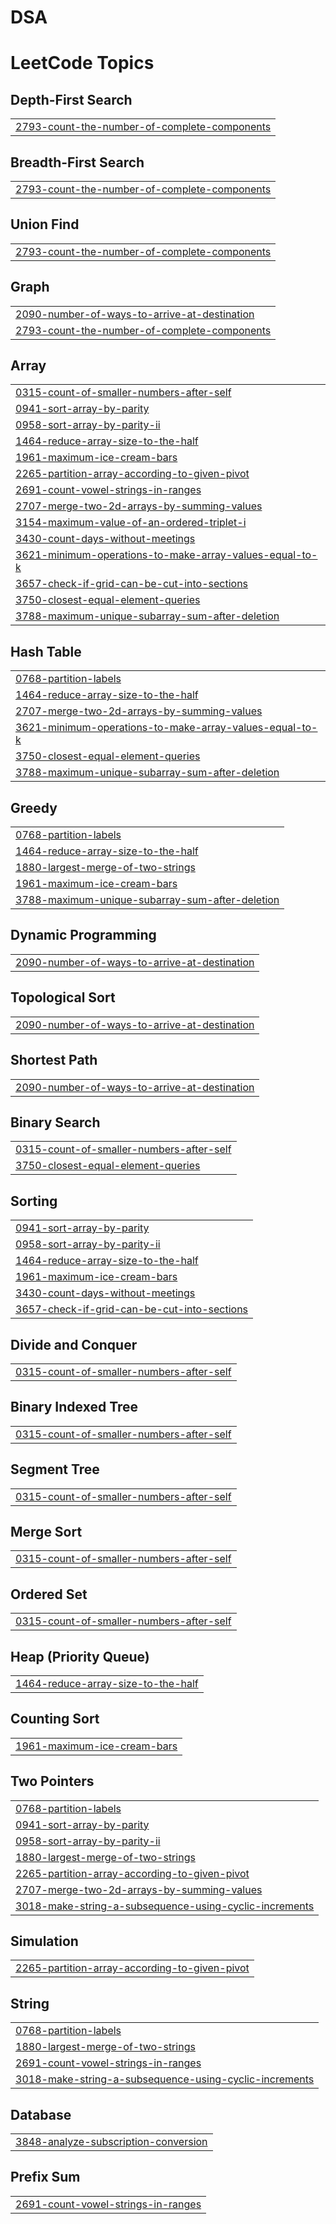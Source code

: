 # DSA
<!---LeetCode Topics Start-->
# LeetCode Topics
## Depth-First Search
|  |
| ------- |
| [2793-count-the-number-of-complete-components](https://github.com/Sumanth-Narasimhulu/DSA/tree/master/2793-count-the-number-of-complete-components) |
## Breadth-First Search
|  |
| ------- |
| [2793-count-the-number-of-complete-components](https://github.com/Sumanth-Narasimhulu/DSA/tree/master/2793-count-the-number-of-complete-components) |
## Union Find
|  |
| ------- |
| [2793-count-the-number-of-complete-components](https://github.com/Sumanth-Narasimhulu/DSA/tree/master/2793-count-the-number-of-complete-components) |
## Graph
|  |
| ------- |
| [2090-number-of-ways-to-arrive-at-destination](https://github.com/Sumanth-Narasimhulu/DSA/tree/master/2090-number-of-ways-to-arrive-at-destination) |
| [2793-count-the-number-of-complete-components](https://github.com/Sumanth-Narasimhulu/DSA/tree/master/2793-count-the-number-of-complete-components) |
## Array
|  |
| ------- |
| [0315-count-of-smaller-numbers-after-self](https://github.com/Sumanth-Narasimhulu/DSA/tree/master/0315-count-of-smaller-numbers-after-self) |
| [0941-sort-array-by-parity](https://github.com/Sumanth-Narasimhulu/DSA/tree/master/0941-sort-array-by-parity) |
| [0958-sort-array-by-parity-ii](https://github.com/Sumanth-Narasimhulu/DSA/tree/master/0958-sort-array-by-parity-ii) |
| [1464-reduce-array-size-to-the-half](https://github.com/Sumanth-Narasimhulu/DSA/tree/master/1464-reduce-array-size-to-the-half) |
| [1961-maximum-ice-cream-bars](https://github.com/Sumanth-Narasimhulu/DSA/tree/master/1961-maximum-ice-cream-bars) |
| [2265-partition-array-according-to-given-pivot](https://github.com/Sumanth-Narasimhulu/DSA/tree/master/2265-partition-array-according-to-given-pivot) |
| [2691-count-vowel-strings-in-ranges](https://github.com/Sumanth-Narasimhulu/DSA/tree/master/2691-count-vowel-strings-in-ranges) |
| [2707-merge-two-2d-arrays-by-summing-values](https://github.com/Sumanth-Narasimhulu/DSA/tree/master/2707-merge-two-2d-arrays-by-summing-values) |
| [3154-maximum-value-of-an-ordered-triplet-i](https://github.com/Sumanth-Narasimhulu/DSA/tree/master/3154-maximum-value-of-an-ordered-triplet-i) |
| [3430-count-days-without-meetings](https://github.com/Sumanth-Narasimhulu/DSA/tree/master/3430-count-days-without-meetings) |
| [3621-minimum-operations-to-make-array-values-equal-to-k](https://github.com/Sumanth-Narasimhulu/DSA/tree/master/3621-minimum-operations-to-make-array-values-equal-to-k) |
| [3657-check-if-grid-can-be-cut-into-sections](https://github.com/Sumanth-Narasimhulu/DSA/tree/master/3657-check-if-grid-can-be-cut-into-sections) |
| [3750-closest-equal-element-queries](https://github.com/Sumanth-Narasimhulu/DSA/tree/master/3750-closest-equal-element-queries) |
| [3788-maximum-unique-subarray-sum-after-deletion](https://github.com/Sumanth-Narasimhulu/DSA/tree/master/3788-maximum-unique-subarray-sum-after-deletion) |
## Hash Table
|  |
| ------- |
| [0768-partition-labels](https://github.com/Sumanth-Narasimhulu/DSA/tree/master/0768-partition-labels) |
| [1464-reduce-array-size-to-the-half](https://github.com/Sumanth-Narasimhulu/DSA/tree/master/1464-reduce-array-size-to-the-half) |
| [2707-merge-two-2d-arrays-by-summing-values](https://github.com/Sumanth-Narasimhulu/DSA/tree/master/2707-merge-two-2d-arrays-by-summing-values) |
| [3621-minimum-operations-to-make-array-values-equal-to-k](https://github.com/Sumanth-Narasimhulu/DSA/tree/master/3621-minimum-operations-to-make-array-values-equal-to-k) |
| [3750-closest-equal-element-queries](https://github.com/Sumanth-Narasimhulu/DSA/tree/master/3750-closest-equal-element-queries) |
| [3788-maximum-unique-subarray-sum-after-deletion](https://github.com/Sumanth-Narasimhulu/DSA/tree/master/3788-maximum-unique-subarray-sum-after-deletion) |
## Greedy
|  |
| ------- |
| [0768-partition-labels](https://github.com/Sumanth-Narasimhulu/DSA/tree/master/0768-partition-labels) |
| [1464-reduce-array-size-to-the-half](https://github.com/Sumanth-Narasimhulu/DSA/tree/master/1464-reduce-array-size-to-the-half) |
| [1880-largest-merge-of-two-strings](https://github.com/Sumanth-Narasimhulu/DSA/tree/master/1880-largest-merge-of-two-strings) |
| [1961-maximum-ice-cream-bars](https://github.com/Sumanth-Narasimhulu/DSA/tree/master/1961-maximum-ice-cream-bars) |
| [3788-maximum-unique-subarray-sum-after-deletion](https://github.com/Sumanth-Narasimhulu/DSA/tree/master/3788-maximum-unique-subarray-sum-after-deletion) |
## Dynamic Programming
|  |
| ------- |
| [2090-number-of-ways-to-arrive-at-destination](https://github.com/Sumanth-Narasimhulu/DSA/tree/master/2090-number-of-ways-to-arrive-at-destination) |
## Topological Sort
|  |
| ------- |
| [2090-number-of-ways-to-arrive-at-destination](https://github.com/Sumanth-Narasimhulu/DSA/tree/master/2090-number-of-ways-to-arrive-at-destination) |
## Shortest Path
|  |
| ------- |
| [2090-number-of-ways-to-arrive-at-destination](https://github.com/Sumanth-Narasimhulu/DSA/tree/master/2090-number-of-ways-to-arrive-at-destination) |
## Binary Search
|  |
| ------- |
| [0315-count-of-smaller-numbers-after-self](https://github.com/Sumanth-Narasimhulu/DSA/tree/master/0315-count-of-smaller-numbers-after-self) |
| [3750-closest-equal-element-queries](https://github.com/Sumanth-Narasimhulu/DSA/tree/master/3750-closest-equal-element-queries) |
## Sorting
|  |
| ------- |
| [0941-sort-array-by-parity](https://github.com/Sumanth-Narasimhulu/DSA/tree/master/0941-sort-array-by-parity) |
| [0958-sort-array-by-parity-ii](https://github.com/Sumanth-Narasimhulu/DSA/tree/master/0958-sort-array-by-parity-ii) |
| [1464-reduce-array-size-to-the-half](https://github.com/Sumanth-Narasimhulu/DSA/tree/master/1464-reduce-array-size-to-the-half) |
| [1961-maximum-ice-cream-bars](https://github.com/Sumanth-Narasimhulu/DSA/tree/master/1961-maximum-ice-cream-bars) |
| [3430-count-days-without-meetings](https://github.com/Sumanth-Narasimhulu/DSA/tree/master/3430-count-days-without-meetings) |
| [3657-check-if-grid-can-be-cut-into-sections](https://github.com/Sumanth-Narasimhulu/DSA/tree/master/3657-check-if-grid-can-be-cut-into-sections) |
## Divide and Conquer
|  |
| ------- |
| [0315-count-of-smaller-numbers-after-self](https://github.com/Sumanth-Narasimhulu/DSA/tree/master/0315-count-of-smaller-numbers-after-self) |
## Binary Indexed Tree
|  |
| ------- |
| [0315-count-of-smaller-numbers-after-self](https://github.com/Sumanth-Narasimhulu/DSA/tree/master/0315-count-of-smaller-numbers-after-self) |
## Segment Tree
|  |
| ------- |
| [0315-count-of-smaller-numbers-after-self](https://github.com/Sumanth-Narasimhulu/DSA/tree/master/0315-count-of-smaller-numbers-after-self) |
## Merge Sort
|  |
| ------- |
| [0315-count-of-smaller-numbers-after-self](https://github.com/Sumanth-Narasimhulu/DSA/tree/master/0315-count-of-smaller-numbers-after-self) |
## Ordered Set
|  |
| ------- |
| [0315-count-of-smaller-numbers-after-self](https://github.com/Sumanth-Narasimhulu/DSA/tree/master/0315-count-of-smaller-numbers-after-self) |
## Heap (Priority Queue)
|  |
| ------- |
| [1464-reduce-array-size-to-the-half](https://github.com/Sumanth-Narasimhulu/DSA/tree/master/1464-reduce-array-size-to-the-half) |
## Counting Sort
|  |
| ------- |
| [1961-maximum-ice-cream-bars](https://github.com/Sumanth-Narasimhulu/DSA/tree/master/1961-maximum-ice-cream-bars) |
## Two Pointers
|  |
| ------- |
| [0768-partition-labels](https://github.com/Sumanth-Narasimhulu/DSA/tree/master/0768-partition-labels) |
| [0941-sort-array-by-parity](https://github.com/Sumanth-Narasimhulu/DSA/tree/master/0941-sort-array-by-parity) |
| [0958-sort-array-by-parity-ii](https://github.com/Sumanth-Narasimhulu/DSA/tree/master/0958-sort-array-by-parity-ii) |
| [1880-largest-merge-of-two-strings](https://github.com/Sumanth-Narasimhulu/DSA/tree/master/1880-largest-merge-of-two-strings) |
| [2265-partition-array-according-to-given-pivot](https://github.com/Sumanth-Narasimhulu/DSA/tree/master/2265-partition-array-according-to-given-pivot) |
| [2707-merge-two-2d-arrays-by-summing-values](https://github.com/Sumanth-Narasimhulu/DSA/tree/master/2707-merge-two-2d-arrays-by-summing-values) |
| [3018-make-string-a-subsequence-using-cyclic-increments](https://github.com/Sumanth-Narasimhulu/DSA/tree/master/3018-make-string-a-subsequence-using-cyclic-increments) |
## Simulation
|  |
| ------- |
| [2265-partition-array-according-to-given-pivot](https://github.com/Sumanth-Narasimhulu/DSA/tree/master/2265-partition-array-according-to-given-pivot) |
## String
|  |
| ------- |
| [0768-partition-labels](https://github.com/Sumanth-Narasimhulu/DSA/tree/master/0768-partition-labels) |
| [1880-largest-merge-of-two-strings](https://github.com/Sumanth-Narasimhulu/DSA/tree/master/1880-largest-merge-of-two-strings) |
| [2691-count-vowel-strings-in-ranges](https://github.com/Sumanth-Narasimhulu/DSA/tree/master/2691-count-vowel-strings-in-ranges) |
| [3018-make-string-a-subsequence-using-cyclic-increments](https://github.com/Sumanth-Narasimhulu/DSA/tree/master/3018-make-string-a-subsequence-using-cyclic-increments) |
## Database
|  |
| ------- |
| [3848-analyze-subscription-conversion](https://github.com/Sumanth-Narasimhulu/DSA/tree/master/3848-analyze-subscription-conversion) |
## Prefix Sum
|  |
| ------- |
| [2691-count-vowel-strings-in-ranges](https://github.com/Sumanth-Narasimhulu/DSA/tree/master/2691-count-vowel-strings-in-ranges) |
<!---LeetCode Topics End-->